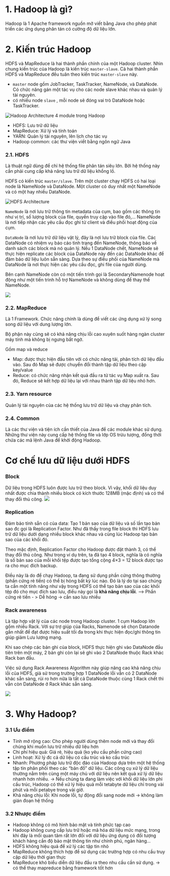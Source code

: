 # 1. Hadoop là gì?
Hadoop là 1 Apache framework nguồn mở viết bằng Java cho phép phát triển các ứng dụng phân tán có cường độ dữ liệu  lớn. 

# 2. Kiến trúc Hadoop
HDFS và MapReduce là hai thành phần chính của một Hadoop cluster. Nhìn chung kiến trúc của Hadoop là kiến trúc `master-slave`. Cả hai thành phần HDFS và MapReduce đều tuân theo kiến trúc `master-slave` này.
- `master` node gồm JobTracker, TaskTracker, NameNode, và DataNode. Có chức năng gán một tác vụ cho các node slave khác nhau và quản lý tài nguyên.
- có nhiều node `slave` , mỗi node sẽ đóng vai trò  DataNode hoặc TaskTracker. 

![Hadoop Architecture](https://media.geeksforgeeks.org/wp-content/uploads/20200621102239/Hadoop-componants.png)
4 module trong Hadoop
- HDFS: Lưu trữ dữ liệu
- MapReduce: Xử lý và tính toán
- YARN: Quản lý tài nguyên, lên lịch cho tác vụ
- Hadoop common: các thư viện viết bằng ngôn ngữ Java

### 2.1. HDFS

Là thuật ngữ dùng để chỉ hệ thống file phân tán siêu lớn. Bởi hệ thống này cần phải cung cấp khả năng lưu trữ dữ liệu khổng lồ.

HDFS có kiến trúc `master/slave`. Trên một cluster chạy HDFS có hai loại node là NameNode và DataNode. Một cluster có duy nhất một NameNode và có một hay nhiều DataNode.

![HDFS Architecture](https://i.pinimg.com/originals/c6/c3/1a/c6c31aa5f418ab6ac2f4122ba3f4db3b.jpg)

`NameNode` là nơi lưu trữ thông tin metadata của cụm, bao gồm các thông tin như vị trí, số lượng block của file, quyền truy cập vào file đó,… NameNode là nơi tiếp nhận các yêu cầu đọc ghi từ client và điều phối hoạt động của cụm. 

`DataNode` là nơi lưu trữ dữ liệu vật lý, đây là nơi lưu trữ block của file. Các DataNode có nhiệm vụ báo cáo tình trạng đến NameNode, thông báo về danh sách các block mà nó quản lý. Nếu 1 DataNode chết, NameNode sẽ thực hiện replicate các block của DataNode này đến các DataNode khác để đảm bảo dữ liệu luôn sẵn sàng. Dựa theo sự điều phối của NameNode mà DataNode là nơi thực hiện các yêu cầu đọc, ghi file của người dùng.

Bên cạnh NameNode còn có một tiến trình gọi là SecondaryNamenode hoạt động như một tiến trình hỗ trợ NameNode và không dùng để thay thế NameNode. 

![](https://scontent-hkg4-2.xx.fbcdn.net/v/t1.6435-9/90150166_2139297192882685_5449445752021450752_n.jpg?_nc_cat=104&ccb=1-7&_nc_sid=9f7757&_nc_eui2=AeEPRZoVjxUciSImVHMSy4hn_3Xm9z3GmgP_deb3PcaaA6hc2hDnKnnyc35dWYRig-MkCYmLZ2YxVgl78Dlriyqu&_nc_ohc=tRAOED7jzcoAX-NHpwr&_nc_ht=scontent-hkg4-2.xx&oh=00_AfCz8hEn6lfVX93OyHwdcrA11Cdl4mz__qOXCV5BCx1ziw&oe=657D0FFA)



### 2.2. MapReduce

Là 1 Framework. Chức năng chính là dùng để viết các ứng dụng xử lý song song dữ liệu với dung lượng lớn.

Bộ phận này cũng sẽ có khả năng chịu lỗi cao xuyên suốt hàng ngàn cluster máy tính mà không bị ngưng bất ngờ.

Gồm map và reduce
- Map: được thực hiện đầu tiên với có chức năng tải, phân tích dữ liệu đầu vào. Sau đó Map sẽ được chuyển đổi thành tập dữ liệu theo cặp key/value 
- Reduce: có chức năng nhận kết quả đầu ra từ tác vụ Map xuất ra. Sau đó, Reduce sẽ kết hợp dữ liệu lại với nhau thành tập dữ liệu nhỏ hơn. 

### 2.3. Yarn resource
Quản lý tài nguyên của các hệ thống lưu trữ dữ liệu và chạy phân tích.

### 2.4. Common 
Là các thư viện và tiện ích cần thiết của Java để các module khác sử dụng. Những thư viện này cung cấp hệ thống file và lớp OS trừu tượng, đồng thời chứa các mã lệnh Java để khởi động Hadoop.

# Cơ chế lưu dữ liệu dưới HDFS
### Block
Dữ liệu trong HDFS luôn được lưu trữ theo block. Vì vậy, khối dữ liệu duy nhất được chia thành nhiều block có kích thước 128MB (mặc định) và có thể thay đổi thủ công.
![](https://media.geeksforgeeks.org/wp-content/uploads/20200621121959/3164-1.png)

### Replication
Đảm bảo tính sẵn có của data: Tạo 1 bản sao của  dữ liệu và số lần tạo bản sao đc gọi là Replication Factor. Như đã thấy trong file block thì HDFS lưu trữ dữ liệu dưới dạng nhiều block khác nhau và cùng lúc Hadoop tạo bản sao của các khối đó.

Theo mặc định, Replication Factor cho Hadoop được đặt thành 3, có thể thay đổi thủ công. Như trong ví dụ trên, ta đã tạo 4 block, nghĩa là có nghĩa là số bản sao của mỗi khối tệp được tạo tổng cộng 4×3 = 12 block được tạo ra cho mục đích backup.

Điều này là do để chạy Hadoop, ta đang sử dụng phần cứng thông thường (phần cứng rẻ tiền) có thể bị hỏng bất kỳ lúc nào. Đó là lý do tại sao chúng ta cần một tính năng như vậy trong HDFS có thể tạo bản sao của các khối tệp đó cho mục đích sao lưu, điều này gọi là **khả năng chịu lỗi**.
--> Phần cứng rẻ tiền - > Dễ hỏng -> cần sao lưu nhiều

### Rack awareness
Là tập hợp vật lý của các node  trong Hadoop cluster. 1 cụm Hadoop lớn gồm nhiều  Rack. Với sự trợ giúp của Racks,  Namenode sẽ chọn Datanode gần nhất để đạt được hiệu suất tối đa trong khi thực hiện đọc/ghi thông tin giúp giảm Lưu lượng mạng.

Khi sao chép các bản ghi của block, HDFS thực hiện ghi vào DataNode đầu tiên trên một máy, 2 bản ghi còn lại sẽ ghi vào 2 DataNode thuộc Rack khác Rack ban đầu. 

Việc sử dụng Rack Awareness Algorithm này giúp nâng cao khả năng chịu lỗi của HDFS, giả sử trong trường hợp 1 DataNode lỗi vẫn có 2 DataNode khác sẵn sàng, rủi ro hơn nữa là tất cả DataNode thuộc cùng 1 Rack chết thì vẫn còn DataNode ở Rack khác sẵn sàng.

 ![](https://scontent-hkg4-1.xx.fbcdn.net/v/t1.6435-9/90299586_2139299106215827_9074506172567912448_n.jpg?stp=dst-jpg_p720x720&_nc_cat=102&ccb=1-7&_nc_sid=9f7757&_nc_eui2=AeHhJiJzYT44dabutSF7Dp-hcMeADl952dlwx4AOX3nZ2c-43RAppeEWA65_ugdE5QdEyzzphbhwi9UuxOG52vWz&_nc_ohc=9ozXv052bmkAX-CDxG1&_nc_ht=scontent-hkg4-1.xx&oh=00_AfA6qX0apFiasvVNHCQ3Paw8n9WcSPCF--C2iYlHX3L1BQ&oe=657CFC8B)

# 3. Why Hadoop?
### 3.1 Ưu điểm

- Tính mở rộng cao: Cho phép người dùng thêm node mới và thay đổi chúng khi muốn lưu trữ nhiều dữ liệu hơn
- Chi phí hiệu quả: Giá rẻ, hiệu quả (ko yêu cầu phần cứng cao)
- Linh hoạt: Xử lý đc cả dữ liệu có cấu trúc và ko cấu trúc
- Nhanh: Phương pháp lưu trữ độc đáo của Hadoop dựa trên một hệ thống tập tin phân phối theo các “bản đồ” dữ liệu. Các công cụ xử lý dữ liệu thường nằm trên cùng một máy chủ với dữ liệu nên kết quả xử lý dữ liệu nhanh hơn nhiều. 
-> Nếu chúng ta đang làm việc với khối dữ liệu lớn phi cấu trúc, Hadoop có thể xử lý hiệu quả mỗi tetabyte dữ liệu chỉ trong vài phút và mỗi petabye trong vài giờ.
- Khả năng chịu lỗi: Khi node lỗi, tự động đổi sang node mới ->  không làm gián đoạn hệ thống

### 3.2 Nhược điểm
- Hadoop không có mô hình bảo mật và tính phức tạp cao
- Hadoop không cung cấp lưu trữ hoặc mã hóa dữ liệu mức mạng, trong khi đây là mối quan tâm rất lớn đối với dữ liệu ứng dụng có đối tượng khách hàng cần độ bảo mật thông tin như chính phủ, ngân hàng…
- HDFS không hiệu quả để xử lý các tập tin nhỏ
- MapReduce không thích hợp để sử dụng các trường hợp có nhu cầu truy cập dữ liệu thời gian thực
- MapReduce khó biểu diễn dữ liệu đầu ra theo nhu cầu cần sử dụng.
-> có thể thay mapreduce bằng framework tốt hơn
